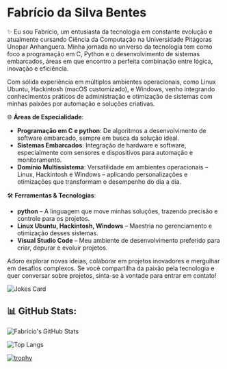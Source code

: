 # Fabrício da Silva Bentes


✨ Eu sou Fabrício, um entusiasta da tecnologia em constante evolução e atualmente cursando Ciência da Computação na Universidade Pitágoras Unopar Anhanguera. Minha jornada no universo da tecnologia tem como foco a programação em C, Python e o desenvolvimento de sistemas embarcados, áreas em que encontro a perfeita combinação entre lógica, inovação e eficiência.

Com sólida experiência em múltiplos ambientes operacionais, como Linux Ubuntu, Hackintosh (macOS customizado), e Windows, venho integrando conhecimentos práticos de administração e otimização de sistemas com minhas paixões por automação e soluções criativas.

🌐 **Áreas de Especialidade**:
- **Programação em C e python**: De algoritmos a desenvolvimento de software embarcado, sempre em busca da solução ideal.
- **Sistemas Embarcados**: Integração de hardware e software, especialmente com sensores e dispositivos para automação e monitoramento.
- **Domínio Multissistema**: Versatilidade em ambientes operacionais – Linux, Hackintosh e Windows – aplicando personalizações e otimizações que transformam o desempenho do dia a dia.

🛠️ **Ferramentas & Tecnologias**:
- **python** – A linguagem que move minhas soluções, trazendo precisão e controle para os projetos.
- **Linux Ubuntu, Hackintosh, Windows** – Maestria no gerenciamento e otimização desses sistemas.
- **Visual Studio Code** – Meu ambiente de desenvolvimento preferido para criar, depurar e evoluir projetos.

Adoro explorar novas ideias, colaborar em projetos inovadores e mergulhar em desafios complexos. Se você compartilha da paixão pela tecnologia e quer conversar sobre projetos, sinta-se à vontade para entrar em contato!


<img src="https://readme-jokes.vercel.app/api" alt="Jokes Card" />

## 📊 GitHub Stats:

![Fabrício's GitHub Stats](https://github-readme-stats.vercel.app/api?username=fabriciobentes&show_icons=true&theme=radical)

![Top Langs](https://github-readme-stats.vercel.app/api/top-langs/?username=fabriciobentes&layout=compact&theme=radical)

[![trophy](https://github-profile-trophy.vercel.app/?username=fabriciobentes&theme=dracula)](https://github.com/ryo-ma/github-profile-trophy)
